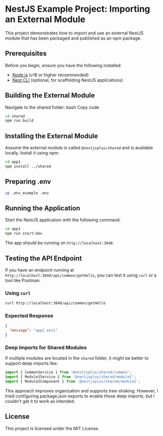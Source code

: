 # NestJS Example Project: Importing an External Module

This project demonstrates how to import and use an external NestJS module that has been packaged and published as an npm package.

## Prerequisites

Before you begin, ensure you have the following installed:

- [Node.js](https://nodejs.org/en/) (v18 or higher recommended)
- [Nest CLI](https://docs.nestjs.com/cli/overview) (optional, for scaffolding NestJS applications)

## Building the External Module
Navigate to the shared folder:
bash
Copy code
```bash
cd shared
npm run build
```

## Installing the External Module

Assume the external module is called `@nestjsplus/shared` and is available locally. Install it using npm:

```bash
cd app1
npm install ../shared
```

## Preparing .env

```bash
cp .env_example .env
```

## Running the Application

Start the NestJS application with the following command:

```bash
cd app1
npm run start:dev
```

The app should be running on `http://localhost:3040`.

## Testing the API Endpoint

If you have an endpoint running at `http://localhost:3040/api/common/getHello`, you can test it using `curl` or a tool like Postman.

### Using `curl`

```bash
curl http://localhost:3040/api/common/getHello
```

### Expected Response

```json
{
  "message": "app1_env1"
}
```

### Deep Imports for Shared Modules
If multiple modules are located in the `shared` folder, it might be better to support deep imports like:

```typescript
import { CommonService } from '@nestjsplus/shared/common';
import { Module1Service } from '@nestjsplus/shared/module1';
import { Module2Component } from '@nestjsplus/shared/module2';
```

This approach improves organization and supports tree-shaking. However, I tried configuring package.json exports to enable these deep imports, but I couldn't get it to work as intended.

## License
This project is licensed under the MIT License.

